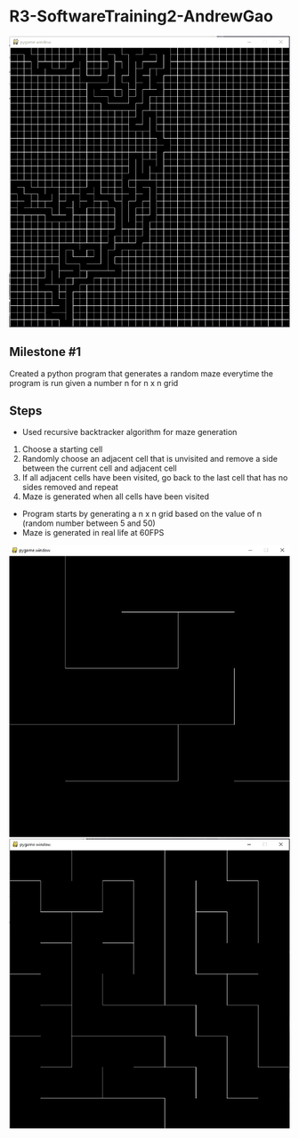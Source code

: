 # R3-SoftwareTraining2-AndrewGao


![](maze.gif)

## Milestone #1
Created a python program that generates a random maze everytime the program is run given a number n for n x n grid

## Steps
- Used recursive backtracker algorithm for maze generation
1. Choose a starting cell
2. Randomly choose an adjacent cell that is unvisited and remove a side between the current cell and adjacent cell
3. If all adjacent cells have been visited, go back to the last cell that has no sides removed and repeat
4. Maze is generated when all cells have been visited

- Program starts by generating a n x n grid based on the value of n (random number between 5 and 50)
- Maze is generated in real life at 60FPS

![5x5 Maze](5x5.jpg)
![9x9 Maze](9x9.jpg)
